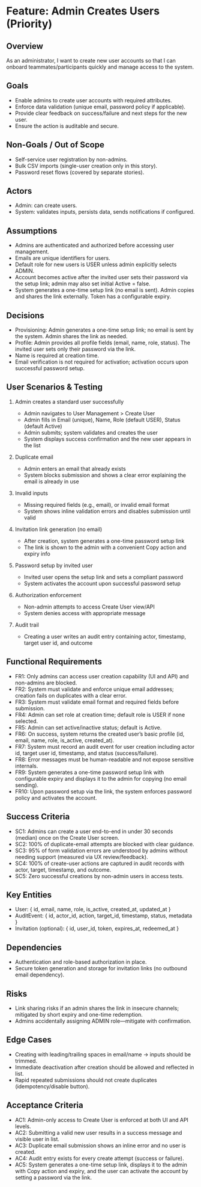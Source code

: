 # Feature: Admin Creates Users (Priority)

## Overview
As an administrator, I want to create new user accounts so that I can onboard teammates/participants quickly and manage access to the system.

## Goals
- Enable admins to create user accounts with required attributes.
- Enforce data validation (unique email, password policy if applicable).
- Provide clear feedback on success/failure and next steps for the new user.
- Ensure the action is auditable and secure.

## Non-Goals / Out of Scope
- Self-service user registration by non-admins.
- Bulk CSV imports (single-user creation only in this story).
- Password reset flows (covered by separate stories).

## Actors
- Admin: can create users.
- System: validates inputs, persists data, sends notifications if configured.

## Assumptions
- Admins are authenticated and authorized before accessing user management.
- Emails are unique identifiers for users.
- Default role for new users is USER unless admin explicitly selects ADMIN.
- Account becomes active after the invited user sets their password via the setup link; admin may also set initial Active = false.
- System generates a one-time setup link (no email is sent). Admin copies and shares the link externally. Token has a configurable expiry.

## Decisions
- Provisioning: Admin generates a one-time setup link; no email is sent by the system. Admin shares the link as needed.
- Profile: Admin provides all profile fields (email, name, role, status). The invited user sets only their password via the link.
- Name is required at creation time.
- Email verification is not required for activation; activation occurs upon successful password setup.

## User Scenarios & Testing
1) Admin creates a standard user successfully
   - Admin navigates to User Management > Create User
   - Admin fills in Email (unique), Name, Role (default USER), Status (default Active)
   - Admin submits; system validates and creates the user
   - System displays success confirmation and the new user appears in the list

2) Duplicate email
   - Admin enters an email that already exists
   - System blocks submission and shows a clear error explaining the email is already in use

3) Invalid inputs
   - Missing required fields (e.g., email), or invalid email format
   - System shows inline validation errors and disables submission until valid

4) Invitation link generation (no email)
   - After creation, system generates a one-time password setup link
   - The link is shown to the admin with a convenient Copy action and expiry info

5) Password setup by invited user
   - Invited user opens the setup link and sets a compliant password
   - System activates the account upon successful password setup

6) Authorization enforcement
   - Non-admin attempts to access Create User view/API
   - System denies access with appropriate message

7) Audit trail
   - Creating a user writes an audit entry containing actor, timestamp, target user id, and outcome

## Functional Requirements
- FR1: Only admins can access user creation capability (UI and API) and non-admins are blocked.
- FR2: System must validate and enforce unique email addresses; creation fails on duplicates with a clear error.
- FR3: System must validate email format and required fields before submission.
- FR4: Admin can set role at creation time; default role is USER if none selected.
- FR5: Admin can set active/inactive status; default is Active.
- FR6: On success, system returns the created user’s basic profile (id, email, name, role, is_active, created_at).
- FR7: System must record an audit event for user creation including actor id, target user id, timestamp, and status (success/failure).
- FR8: Error messages must be human-readable and not expose sensitive internals.
- FR9: System generates a one-time password setup link with configurable expiry and displays it to the admin for copying (no email sending).
- FR10: Upon password setup via the link, the system enforces password policy and activates the account.

## Success Criteria
- SC1: Admins can create a user end-to-end in under 30 seconds (median) once on the Create User screen.
- SC2: 100% of duplicate-email attempts are blocked with clear guidance.
- SC3: 95% of form validation errors are understood by admins without needing support (measured via UX review/feedback).
- SC4: 100% of create-user actions are captured in audit records with actor, target, timestamp, and outcome.
- SC5: Zero successful creations by non-admin users in access tests.

## Key Entities
- User: { id, email, name, role, is_active, created_at, updated_at }
- AuditEvent: { id, actor_id, action, target_id, timestamp, status, metadata }
- Invitation (optional): { id, user_id, token, expires_at, redeemed_at }

## Dependencies
- Authentication and role-based authorization in place.
- Secure token generation and storage for invitation links (no outbound email dependency).

## Risks
- Link sharing risks if an admin shares the link in insecure channels; mitigated by short expiry and one-time redemption.
- Admins accidentally assigning ADMIN role—mitigate with confirmation.

## Edge Cases
- Creating with leading/trailing spaces in email/name → inputs should be trimmed.
- Immediate deactivation after creation should be allowed and reflected in list.
- Rapid repeated submissions should not create duplicates (idempotency/disable button).

## Acceptance Criteria
- AC1: Admin-only access to Create User is enforced at both UI and API levels.
- AC2: Submitting a valid new user results in a success message and visible user in list.
- AC3: Duplicate email submission shows an inline error and no user is created.
- AC4: Audit entry exists for every create attempt (success or failure).
- AC5: System generates a one-time setup link, displays it to the admin with Copy action and expiry, and the user can activate the account by setting a password via the link.


